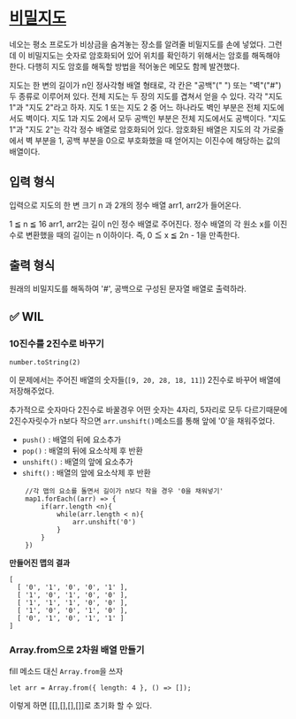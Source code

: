 # [비밀지도](https://school.programmers.co.kr/learn/courses/30/lessons/17681)

네오는 평소 프로도가 비상금을 숨겨놓는 장소를 알려줄 비밀지도를 손에 넣었다. 그런데 이 비밀지도는 숫자로 암호화되어 있어 위치를 확인하기 위해서는 암호를 해독해야 한다. 다행히 지도 암호를 해독할 방법을 적어놓은 메모도 함께 발견했다.

지도는 한 변의 길이가 n인 정사각형 배열 형태로, 각 칸은 "공백"(" ") 또는 "벽"("#") 두 종류로 이루어져 있다.
전체 지도는 두 장의 지도를 겹쳐서 얻을 수 있다. 각각 "지도 1"과 "지도 2"라고 하자. 지도 1 또는 지도 2 중 어느 하나라도 벽인 부분은 전체 지도에서도 벽이다. 지도 1과 지도 2에서 모두 공백인 부분은 전체 지도에서도 공백이다.
"지도 1"과 "지도 2"는 각각 정수 배열로 암호화되어 있다.
암호화된 배열은 지도의 각 가로줄에서 벽 부분을 1, 공백 부분을 0으로 부호화했을 때 얻어지는 이진수에 해당하는 값의 배열이다.

## 입력 형식

입력으로 지도의 한 변 크기 n 과 2개의 정수 배열 arr1, arr2가 들어온다.

1 ≦ n ≦ 16
arr1, arr2는 길이 n인 정수 배열로 주어진다.
정수 배열의 각 원소 x를 이진수로 변환했을 때의 길이는 n 이하이다. 즉, 0 ≦ x ≦ 2n - 1을 만족한다.

## 출력 형식

원래의 비밀지도를 해독하여 '#', 공백으로 구성된 문자열 배열로 출력하라.

## ✅ WIL

### 10진수를 2진수로 바꾸기

```
number.toString(2)
```

이 문제에서는 주어진 배열의 숫자들(`[9, 20, 28, 18, 11]`)
2진수로 바꾸어 배열에 저장해주었다.

추가적으로 숫자마다 2진수로 바꿀경우 어떤 숫자는 4자리, 5자리로 모두 다르기때문에
2진수자릿수가 n보다 작으면 `arr.unshift()`메소드를 통해 앞에 '0'을 채워주었다.

- `push()` : 배열의 뒤에 요소추가
- `pop()` : 배열의 뒤에 요소삭제 후 반환
- `unshift()` : 배열의 앞에 요소추가
- `shift()` : 배열의 앞에 요소삭제 후 반환

```
    //각 맵의 요소를 돌면서 길이가 n보다 작을 경우 '0을 채워넣기'
    map1.forEach((arr) => {
        if(arr.length <n){
            while(arr.length < n){
                arr.unshift('0')
            }
        }
    })
```

**만들어진 맵의 결과**

```
[
  [ '0', '1', '0', '0', '1' ],
  [ '1', '0', '1', '0', '0' ],
  [ '1', '1', '1', '0', '0' ],
  [ '1', '0', '0', '1', '0' ],
  [ '0', '1', '0', '1', '1' ]
]
```

### Array.from으로 2차원 배열 만들기

fill 메소드 대신 `Array.from`을 쓰자

```
let arr = Array.from({ length: 4 }, () => []);
```

이렇게 하면 [[],[],[],[]]로 초기화 할 수 있다.
